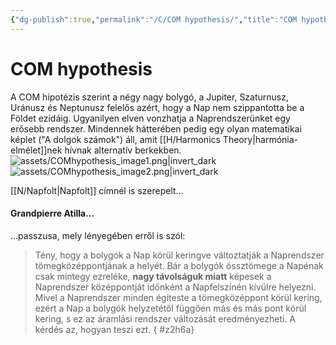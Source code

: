 ```yaml
---
{"dg-publish":true,"permalink":"/C/COM hypothesis/","title":"COM hypothesis","created":"2024-04-22T12:50","updated":"2024-05-02T18:57"}
---
```



# COM hypothesis

A COM hipotézis szerint a négy nagy bolygó, a Jupiter, Szaturnusz, Uránusz és Neptunusz felelős azért, hogy a Nap nem szippantotta be a Földet ezidáig. Ugyanilyen elven vonzhatja a Naprendszerünket egy erősebb rendszer. Mindennek hátterében pedig egy olyan matematikai képlet ("A dolgok számok") áll, amit [[H/Harmonics Theory\|harmónia-elmélet]]nek hívnak alternatív berkekben.  
![assets/COMhypothesis_image1.png|invert_dark](/img/user/C/assets/COMhypothesis_image1.png)  
![assets/COMhypothesis_image2.png|invert_dark](/img/user/C/assets/COMhypothesis_image2.png)  

[[N/Napfolt\|Napfolt]] címnél is szerepelt...

#### Grandpierre Atilla...

...passzusa, mely lényegében erről is szól:  
> Tény, hogy a bolygók a Nap körül keringve változtatják a Naprendszer tömegközéppontjának a helyét. Bár a bolygók össztömege a Napénak csak mintegy ezreléke, **nagy távolságuk miatt** képesek a Naprendszer középpontját időnként a Napfelszínén kívülre helyezni. Mivel a Naprendszer minden égiteste a tömegközéppont körül kering, ezért a Nap a bolygók helyzetétől függően más és más pont körül kering, s ez az áramlási rendszer változását eredményezheti. A kérdés az, hogyan teszi ezt.
{ #z2h6a}
